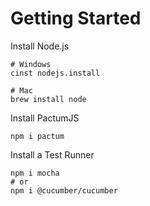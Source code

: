 # Getting Started

<v-clicks>

Install Node.js

```shell
# Windows
cinst nodejs.install

# Mac
brew install node
```

Install PactumJS

```shell
npm i pactum
```

Install a Test Runner

```shell
npm i mocha
# or
npm i @cucumber/cucumber
```

</v-clicks>